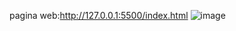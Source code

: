 pagina web:http://127.0.0.1:5500/index.html
![image](https://github.com/user-attachments/assets/484b35f7-5962-448e-a887-a7fd9c0d8711)

